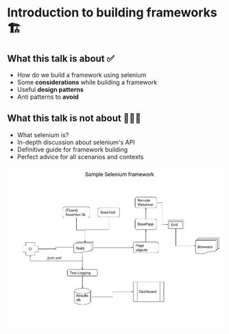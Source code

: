 # Introduction to building frameworks 🏗

## What this talk is about ✅

- How do we build a framework using selenium
- Some **considerations** while building a framework
- Useful **design patterns**
- Anti patterns to **avoid**

## What this talk is not about 🙅🏻‍♂️

- What selenium is?
- In-depth discussion about selenium's API
- Definitive guide for framework building
- Perfect advice for all scenarios and contexts

![Selenium framework](images/selenium_ui_framework.jpg)
